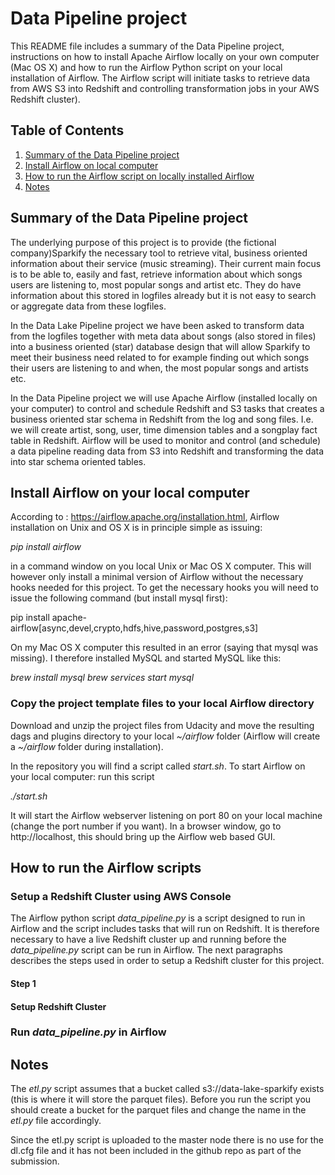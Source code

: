 # Data Pipeline project
This README file includes a summary of the Data Pipeline project, instructions on how to install Apache Airflow locally on your own computer (Mac OS X) and how to run the Airflow Python script on your local installation of Airflow. The Airflow script will initiate tasks to retrieve data from AWS S3 into Redshift and controlling transformation jobs in your AWS Redshift cluster).

## Table of Contents

1. [Summary of the Data Pipeline project](#summary)
2. [Install Airflow on local computer](#local_airflow)
3. [How to run the Airflow script on locally installed Airflow](#run)
4. [Notes](#notes)

## <a name="summary"></a>Summary of the Data Pipeline project
The underlying purpose of this project is to provide (the fictional company)Sparkify the necessary tool to retrieve vital, business oriented information about their service (music streaming). Their current main focus is to be able to, easily and fast, retrieve information about which songs users are listening to, most popular songs and artist etc. They do have information about this stored in logfiles already but it is not easy to search or aggregate data from these logfiles. 

In the Data Lake Pipeline project we have been asked to transform data from the logfiles together with meta data about songs (also stored in files) into a business oriented (star) database design that will allow Sparkify to meet their business need related to for example finding out which songs their users are listening to and when, the most popular songs and artists etc.

In the Data Pipeline project we will use Apache Airflow (installed locally on your computer) to control and schedule Redshift and S3 tasks that creates a business oriented star schema in Redshift from the log and song files. I.e. we will create artist, song, user, time dimension tables and a songplay fact table in Redshift. Airflow will be used to monitor and control (and schedule) a data pipeline reading data from S3 into Redshift and transforming the data into star schema oriented tables.

## <a name="local_airflow"></a>Install Airflow on your local computer
According to : https://airflow.apache.org/installation.html, Airflow installation on Unix and OS X is in principle simple as issuing:

*_pip install airflow_*

in a command window on you local Unix or Mac OS X computer. This will however only install a minimal version of Airflow without the necessary hooks needed for this project. To get the necessary hooks you will need to issue the following command (but install mysql first):

pip install apache-airflow[async,devel,crypto,hdfs,hive,password,postgres,s3]

On my Mac OS X computer this resulted in an error (saying that mysql was missing). I therefore installed MySQL and started MySQL like this:

*_brew install mysql_*
*_brew services start mysql_*

### Copy the project template files to your local Airflow directory
Download and unzip the project files from Udacity and move the resulting dags and plugins directory to your local _~/airflow_ folder (Airflow will create a _~/airflow_ folder during installation).

In the repository you will find a script called _start.sh_. To start Airflow on your local computer: run this script

_./start.sh_

It will start the Airflow webserver listening on port 80 on your local machine (change the port number if you want). In a browser window, go to http://localhost, this should bring up the Airflow web based GUI.

## <a name="run"></a>How to run the Airflow scripts

### Setup a Redshift Cluster using AWS Console
The Airflow python script _data\_pipeline.py_ is a script designed to run in Airflow and the script includes tasks that will run on Redshift. It is therefore necessary to have a live Redshift cluster up and running before the _data\_pipeline.py_ script can be run in Airflow. The next paragraphs describes the steps used in order to setup a Redshift cluster for this project.

#### Step 1


#### Setup Redshift Cluster


### Run _data\_pipeline.py_ in Airflow

## <a name="notes"></a>Notes
The _etl.py_ script assumes that a bucket called s3://data-lake-sparkify exists (this is where it will store the parquet files). Before you run the script you should create a bucket for the parquet files and change the name in the _etl.py_ file accordingly.

Since the etl.py script is uploaded to the master node there is no use for the dl.cfg file and it has not been included in the github repo as part of the submission.


